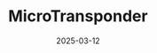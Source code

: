 ---  
layout: startup_page  
title: "MicroTransponder"  
id: "microtransponder.com"  
permalink: "/microtranspondermicrotransponder.com03122025/"  
website: "https://www.microtransponder.com/"  
funding_round: "Series F"  
funding_amount: "$65M"  
investors: "US Venture Partners (USVP), Osage University Partners, Action Potential Venture Capital, GPG Ventures, The Vertical Group, Exceller Hunt Ventures, Gilde Healthcare, Longitude Capital"  
about: "MicroTransponder is a medical device company transforming stroke care with the FDA-approved Vivistim® Paired VNS™ System. Vivistim is the first and only FDA-approved intervention clinically proven to help chronic ischemic stroke survivors regain significantly more upper extremity function. The system combines an implanted device with vagus nerve stimulation (VNS) during therapy, promoting neuroplasticity and improved outcomes for stroke survivors."  
markets: "Healthtech, Medical Devices"  
hq: "Austin, Texas, United States"  
founded_year: "2007"  
linkedin: "https://www.linkedin.com/company/microtransponder"  
twitter: "https://twitter.com/microtranspondr"  
instagram: ""  
facebook: "https://www.facebook.com/microtransponder"  
crunchbase: "https://www.crunchbase.com/organization/microtransponder"  
pitchbook: "https://pitchbook.com/profiles/company/53633-62"  

date_display: "12-Mar-2025"  
date: "2025-03-12"

# SEO Optimization  
meta_title: "MicroTransponder - Series F Funding ($65M)"  
meta_description: "MicroTransponder, MicroTransponder is a medical device company transforming stroke care with the FDA-approved Vivistim® Paired VNS™ System. Vivistim is the first and on..."  
meta_keywords: "MicroTransponder, Healthtech, Medical Devices, Series F funding"  
canonical_url: "https://startup.projectstartups.com/microtranspondermicrotransponder.com03122025/"  
---
